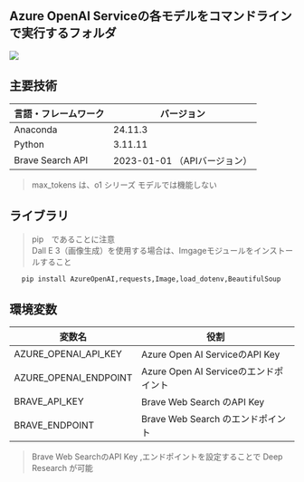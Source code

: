 ## Azure OpenAI Serviceの各モデルをコマンドラインで実行するフォルダ
<img src="https://qiita-user-contents.imgix.net/https%3A%2F%2Fimg.shields.io%2Fbadge%2F-Python-F2C63C.svg%3Flogo%3Dpython%26style%3Dfor-the-badge?ixlib=rb-4.0.0&auto=format&gif-q=60&q=75&s=c17144ccc12f9c19e9dbba2eec5c7980">

## 主要技術

| 言語・フレームワーク | バージョン |
| ---------------- | ---------------- |
| Anaconda         | 24.11.3          |
| Python           | 3.11.11          |
| Brave Search API | 2023-01-01 （APIバージョン）|
 > max_tokens は、o1 シリーズ モデルでは機能しない
## ライブラリ
 > pip　であることに注意</br>
 > Dall E 3（画像生成）を使用する場合は、Imgageモジュールをインストールすること
 ```
    pip install AzureOpenAI,requests,Image,load_dotenv,BeautifulSoup
 ```
## 環境変数
| 変数名 | 役割 |
| ----- | ---- |
| AZURE_OPENAI_API_KEY | Azure Open AI ServiceのAPI Key|
| AZURE_OPENAI_ENDPOINT | Azure Open AI Serviceのエンドポイント |
| BRAVE_API_KEY| Brave Web Search のAPI Key|
| BRAVE_ENDPOINT| Brave Web Search のエンドポイント|
> Brave Web SearchのAPI Key ,エンドポイントを設定することで Deep Research が可能